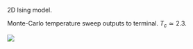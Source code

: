 2D Ising model. 

Monte-Carlo temperature sweep outputs to terminal. $T_c ≃ 2.3$.

![](media/sweep1.gif)
